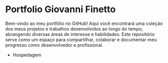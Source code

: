 # Portfolio Giovanni Finetto
Bem-vindo ao meu portfólio no GitHub! Aqui você encontrará uma coleção dos meus projetos e trabalhos desenvolvidos ao longo do tempo, abrangendo diversas áreas de interesse e habilidades. Este repositório serve como um espaço para compartilhar, colaborar e documentar meu progresso como desenvolvedor e profissional.
* Hospedagem
